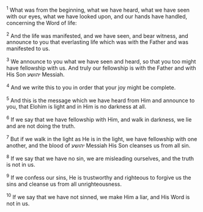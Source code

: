 <sup>1</sup> What was from the beginning, what we have heard, what we have seen with our eyes, what we have looked upon, and our hands have handled, concerning the Word of life:

<sup>2</sup> And the life was manifested, and we have seen, and bear witness, and announce to you that everlasting life which was with the Father and was manifested to us.

<sup>3</sup> We announce to you what we have seen and heard, so that you too might have fellowship with us. And truly our fellowship is with the Father and with His Son יהושע Messiah.

<sup>4</sup> And we write this to you in order that your joy might be complete.

<sup>5</sup> And this is the message which we have heard from Him and announce to you, that Elohim is light and in Him is no darkness at all.

<sup>6</sup> If we say that we have fellowship with Him, and walk in darkness, we lie and are not doing the truth.

<sup>7</sup> But if we walk in the light as He is in the light, we have fellowship with one another, and the blood of יהושע Messiah His Son cleanses us from all sin.

<sup>8</sup> If we say that we have no sin, we are misleading ourselves, and the truth is not in us.

<sup>9</sup> If we confess our sins, He is trustworthy and righteous to forgive us the sins and cleanse us from all unrighteousness.

<sup>10</sup> If we say that we have not sinned, we make Him a liar, and His Word is not in us.

